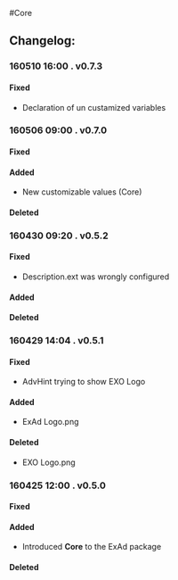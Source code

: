 #Core  
## Changelog:   

### 160510 16:00 . v0.7.3  
#### Fixed  
* Declaration of un custamized variables  

### 160506 09:00 . v0.7.0  
#### Fixed  

#### Added
* New customizable values (Core)  

#### Deleted


### 160430 09:20 . v0.5.2  
#### Fixed  
* Description.ext was wrongly configured  

#### Added

#### Deleted


### 160429 14:04 . v0.5.1  
#### Fixed  
* AdvHint trying to show EXO Logo  

#### Added
* ExAd Logo.png  

#### Deleted
* EXO Logo.png
 
 
### 160425 12:00 . v0.5.0  

#### Fixed  

#### Added  
* Introduced **Core** to the ExAd package

#### Deleted  
